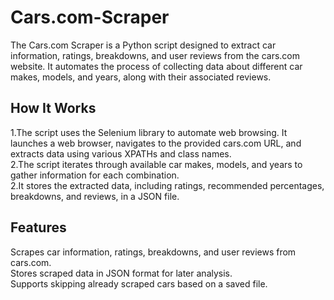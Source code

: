 # Cars.com-Scraper
The Cars.com Scraper is a Python script designed to extract car information, ratings, breakdowns, and user reviews from the cars.com website. It automates the process of collecting data about different car makes, models, and years, along with their associated reviews.
## How It Works
1.The script uses the Selenium library to automate web browsing. It launches a web browser, navigates to the provided cars.com URL, and extracts data using various XPATHs and class names.</br>
2.The script iterates through available car makes, models, and years to gather information for each combination.</br>
2.It stores the extracted data, including ratings, recommended percentages, breakdowns, and reviews, in a JSON file.</br>
## Features
Scrapes car information, ratings, breakdowns, and user reviews from cars.com.</br>
Stores scraped data in JSON format for later analysis.</br>
Supports skipping already scraped cars based on a saved file.</br>
